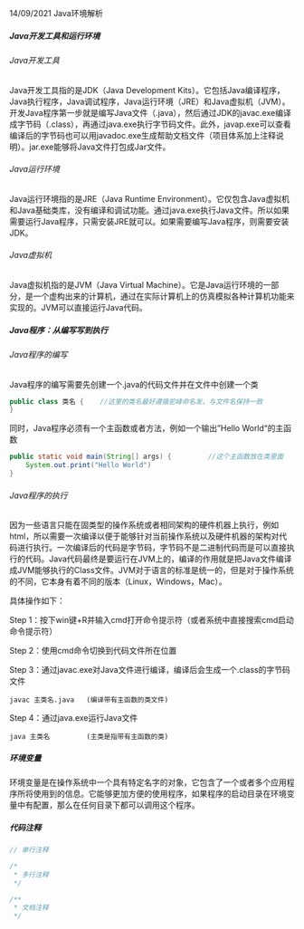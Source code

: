 14/09/2021 Java环境解析

##### Java开发工具和运行环境

###### Java开发工具

Java开发工具指的是JDK（Java Development Kits）。它包括Java编译程序，Java执行程序，Java调试程序，Java运行环境（JRE）和Java虚拟机（JVM）。开发Java程序第一步就是编写Java文件（.java），然后通过JDK的javac.exe编译成字节码（.class），再通过java.exe执行字节码文件。此外，javap.exe可以查看编译后的字节码也可以用javadoc.exe生成帮助文档文件（项目体系加上注释说明）。jar.exe能够将Java文件打包成Jar文件。

###### Java运行环境

Java运行环境指的是JRE（Java Runtime Environment）。它仅包含Java虚拟机和Java基础类库，没有编译和调试功能。通过java.exe执行Java文件。所以如果需要运行Java程序，只需安装JRE就可以。如果需要编写Java程序，则需要安装JDK。

###### Java虚拟机

Java虚拟机指的是JVM（Java Virtual Machine）。它是Java运行环境的一部分，是一个虚构出来的计算机，通过在实际计算机上的仿真模拟各种计算机功能来实现的。JVM可以直接运行Java代码。

##### Java程序：从编写写到执行

###### Java程序的编写

Java程序的编写需要先创建一个.java的代码文件并在文件中创建一个类

```java
public class 类名 {    //这里的类名最好遵循驼峰命名发，与文件名保持一致  
}
```

同时，Java程序必须有一个主函数或者方法，例如一个输出”Hello World“的主函数

```java
public static void main(String[] args) {         //这个主函数放在类里面
    System.out.print("Hello World")
}
```

###### Java程序的执行

因为一些语言只能在固类型的操作系统或者相同架构的硬件机器上执行，例如html，所以需要一次编译以便于能够针对当前操作系统以及硬件机器的架构对代码进行执行。一次编译后的代码是字节码，字节码不是二进制代码而是可以直接执行的代码。Java代码最终是要运行在JVM上的，编译的作用就是把Java文件编译成JVM能够执行的Class文件。JVM对于语言的标准是统一的，但是对于操作系统的不同，它本身有着不同的版本（Linux，Windows，Mac）。

具体操作如下：

Step 1：按下win键+R并输入cmd打开命令提示符（或者系统中直接搜索cmd启动命令提示符）

Step 2：使用cmd命令切换到代码文件所在位置

Step 3：通过javac.exe对Java文件进行编译，编译后会生成一个.class的字节码文件

`javac 主类名.java   (编译带有主函数的类文件)`

Step 4：通过java.exe运行Java文件

`java 主类名         (主类是指带有主函数的类)`

##### 环境变量

环境变量是在操作系统中一个具有特定名字的对象，它包含了一个或者多个应用程序所将使用到的信息。它能够更加方便的使用程序，如果程序的启动目录在环境变量中有配置，那么在任何目录下都可以调用这个程序。

##### 代码注释

```java
// 单行注释

/*
 * 多行注释
 */

/**
 * 文档注释
 */
```

